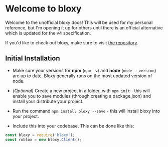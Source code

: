 # Welcome to bloxy

Welcome to the unofficial bloxy docs! This will be used for my personal reference, but I'm opening it up for others until
there is an official alternative which is updated for the v4 specification.

If you'd like to check out bloxy, make sure to visit [the repository](https://github.com/Visualizememe/bloxy).

## Initial Installation

* Make sure your versions for **npm** (``npm -v``) and **node** (``node --version``) are up to date. Bloxy generally runs on the most updated version of node.

* *(Optional)* Create a new project in a folder, with `npm init` - this will enable you to save modules (through creating a package.json) and install your distribute your project.

* Run the command `npm install bloxy --save` - this will install bloxy into your project.

* Include this into your codebase. 
  This can be done like this:
  
```js
const bloxy = require('bloxy');
const roblox = new bloxy.Client();
```
